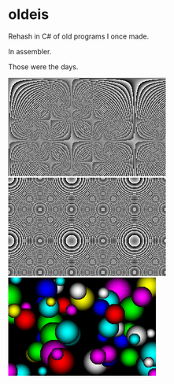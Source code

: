 # oldeis

Rehash in C# of old programs I once made.

In assembler.

Those were the days.

![](https://raw.githubusercontent.com/areyesram/oldeis/master/screen/back.png)
![](https://raw.githubusercontent.com/areyesram/oldeis/master/screen/back2.png)
![](https://raw.githubusercontent.com/areyesram/oldeis/master/screen/sphere.png)
